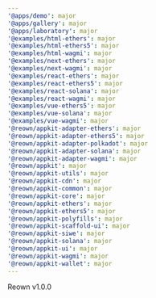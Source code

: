 ```yaml
---
'@apps/demo': major
'@apps/gallery': major
'@apps/laboratory': major
'@examples/html-ethers': major
'@examples/html-ethers5': major
'@examples/html-wagmi': major
'@examples/next-ethers': major
'@examples/next-wagmi': major
'@examples/react-ethers': major
'@examples/react-ethers5': major
'@examples/react-solana': major
'@examples/react-wagmi': major
'@examples/vue-ethers5': major
'@examples/vue-solana': major
'@examples/vue-wagmi': major
'@reown/appkit-adapter-ethers': major
'@reown/appkit-adapter-ethers5': major
'@reown/appkit-adapter-polkadot': major
'@reown/appkit-adapter-solana': major
'@reown/appkit-adapter-wagmi': major
'@reown/appkit': major
'@reown/appkit-utils': major
'@reown/appkit-cdn': major
'@reown/appkit-common': major
'@reown/appkit-core': major
'@reown/appkit-ethers': major
'@reown/appkit-ethers5': major
'@reown/appkit-polyfills': major
'@reown/appkit-scaffold-ui': major
'@reown/appkit-siwe': major
'@reown/appkit-solana': major
'@reown/appkit-ui': major
'@reown/appkit-wagmi': major
'@reown/appkit-wallet': major
---
```


Reown v1.0.0
